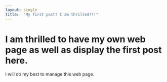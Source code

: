```yaml
---
layout: single
title:  "My first post! I am thrilled!!!"
---
```


# I am thrilled to have my own web page as well as display the first post here.

I will do my best to manage this web page.
